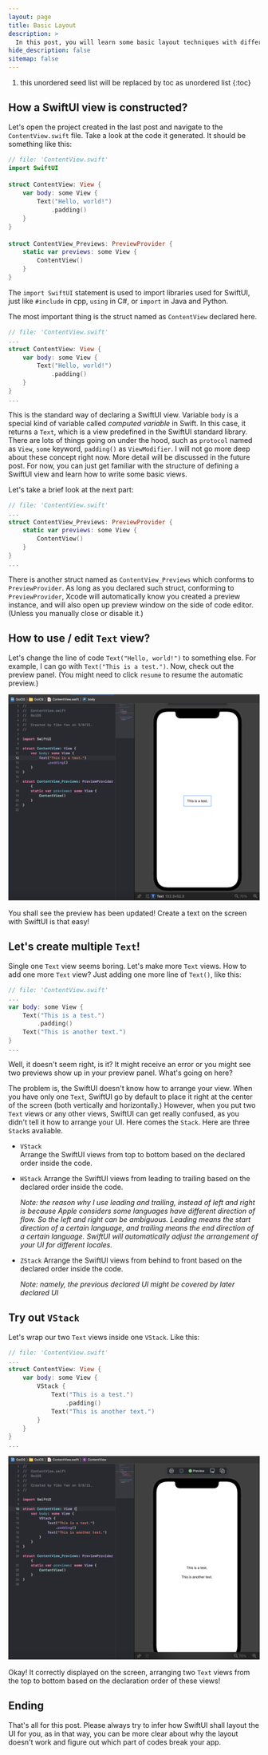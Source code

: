 ```yaml
---
layout: page
title: Basic Layout
description: >
  In this post, you will learn some basic layout techniques with different Stack. You will also get some ideas about how to use Text.
hide_description: false
sitemap: false
---
```


1. this unordered seed list will be replaced by toc as unordered list
{:toc}

## How a SwiftUI view is constructed?

Let's open the project created in the last post and navigate to the `ContentView.swift` file. Take a look at the code it generated. It should be something like this:

``` swift
// file: 'ContentView.swift'
import SwiftUI

struct ContentView: View {
    var body: some View {
        Text("Hello, world!")
            .padding()
    }
}

struct ContentView_Previews: PreviewProvider {
    static var previews: some View {
        ContentView()
    }
}
```

The `import SwiftUI` statement is used to import libraries used for SwiftUI, just like `#include` in cpp, `using` in C#, or `import` in Java and Python.

The most important thing is the struct named as `ContentView` declared here.

``` swift
// file: 'ContentView.swift'
...
struct ContentView: View {
    var body: some View {
        Text("Hello, world!")
            .padding()
    }
}
...
```

This is the standard way of declaring a SwiftUI view. Variable `body` is a special kind of variable called *computed variable* in Swift. In this case, it returns a `Text`, which is a view predefined in the SwiftUI standard library. There are lots of things going on under the hood, such as `protocol` named as `View`, `some` keyword, `padding()` as `ViewModifier`. I will not go more deep about these concept right now. More detail will be discussed in the future post. For now, you can just get familiar with the structure of defining a SwiftUI view and learn how to write some basic views.

Let's take a brief look at the next part:

``` swift
// file: 'ContentView.swift'
...
struct ContentView_Previews: PreviewProvider {
    static var previews: some View {
        ContentView()
    }
}
...
```

There is another struct named as `ContentView_Previews` which conforms to `PreviewProvider`. As long as you declared such struct, conforming to `PreviewProvider`, Xcode will automatically know you created a preview instance, and will also open up preview window on the side of code editor. (Unless you manually close or disable it.)

## How to use / edit `Text` view?

Let's change the line of code `Text("Hello, world!")` to something else. For example, I can go with `Text("This is a test.")`. Now, check out the preview panel. (You might need to click `resume` to resume the automatic preview.)

![New Preview](intro/../../assets/img/intro/2/1.png)

You shall see the preview has been updated! Create a text on the screen with SwiftUI is that easy!

## Let's create multiple `Text`!

Single one `Text` view seems boring. Let's make more `Text` views. How to add one more `Text` view? Just adding one more line of `Text()`, like this:

``` swift
// file: 'ContentView.swift'
...
var body: some View {
    Text("This is a test.")
        .padding()
    Text("This is another text.")
}
...
```

Well, it doesn't seem right, is it? It might receive an error or you might see two previews show up in your preview panel. What's going on here?

The problem is, the SwiftUI doesn't know how to arrange your view. When you have only one `Text`, SwiftUI go by default to place it right at the center of the screen (both vertically and horizontally.) However, when you put two `Text` views or any other views, SwiftUI can get really confused, as you didn't tell it how to arrange your UI. Here comes the `Stack`. Here are three `Stack`s avaliable.

- `VStack`  
  Arrange the SwiftUI views from top to bottom based on the declared order inside the code.

- `HStack`
  Arrange the SwiftUI views from leading to trailing based on the declared order inside the code.

  *Note: the reason why I use leading and trailing, instead of left and right is because Apple considers some languages have different direction of flow. So the left and right can be ambiguous. Leading means the start direction of a certain language, and trailing means the end direction of a certain language. SwiftUI will automatically adjust the arrangement of your UI for different locales.*

- `ZStack`
  Arrange the SwiftUI views from behind to front based on the declared order inside the code.

  *Note: namely, the previous declared UI might be covered by later declared UI*

## Try out `VStack`

Let's wrap our two `Text` views inside one `VStack`. Like this:

``` swift
// file: 'ContentView.swift'
...
struct ContentView: View {
    var body: some View {
        VStack {
            Text("This is a test.")
                .padding()
            Text("This is another text.")
        }
    }
}
...
```

![Vstack](intro/../../assets/img/intro/2/2.png)

Okay! It correctly displayed on the screen, arranging two `Text` views from the top to bottom based on the declaration order of these views!

## Ending

That's all for this post. Please always try to infer how SwiftUI shall layout the UI for you, as in that way, you can be more clear about why the layout doesn't work and figure out which part of codes break your app.

<!-- 
Continue with [Config](config.md){:.heading.flip-title}
{:.read-more} -->
